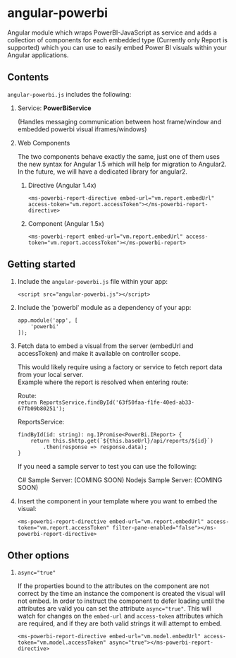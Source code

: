 # angular-powerbi

Angular module which wraps PowerBI-JavaScript as service and adds a collection of components for each embedded type (Currently only Report is supported) which you can use to easily embed Power BI visuals within your Angular applications.

## Contents

`angular-powerbi.js` includes the following:

1. Service: **PowerBiService**

	(Handles messaging communication between host frame/window and embedded powerbi visual iframes/windows)

2. Web Components

	The two components behave exactly the same, just one of them uses the new syntax for Angular 1.5 which will help for migration to Angular2.  In the future, we will have a dedicated library for angular2.

	1. Directive (Angular 1.4x)
	
		`<ms-powerbi-report-directive embed-url="vm.report.embedUrl" access-token="vm.report.accessToken"></ms-powerbi-report-directive>`

	2. Component (Angular 1.5x)

		`<ms-powerbi-report embed-url="vm.report.embedUrl" access-token="vm.report.accessToken"></ms-powerbi-report>`
    
## Getting started

1. Include the `angular-powerbi.js` file within your app:

	`<script src="angular-powerbi.js"></script>`

2. Include the 'powerbi' module as a dependency of your app:

	```
	app.module('app', [
		'powerbi'
	]);
	```

3. Fetch data to embed a visual from the server (embedUrl and accessToken) and make it available on controller scope.

	This would likely require using a factory or service to fetch report data from your local server.	
	Example where the report is resolved when entering route:

	Route:	
	`return ReportsService.findById('63f50faa-f1fe-40ed-ab33-67fb09b80251');`

	ReportsService:
	```
	findById(id: string): ng.IPromise<PowerBi.IReport> {
        return this.$http.get(`${this.baseUrl}/api/reports/${id}`)
            .then(response => response.data);
    }
	```

	If you need a sample server to test you can use the following:
		
	C# Sample Server: (COMING SOON)
	Nodejs Sample Server: (COMING SOON)

4. Insert the component in your template where you want to embed the visual:
	
	`<ms-powerbi-report-directive embed-url="vm.report.embedUrl" access-token="vm.report.accessToken" filter-pane-enabled="false"></ms-powerbi-report-directive>`

## Other options

1. `async="true"`

    If the properties bound to the attributes on the component are not correct by the time an instance the component is created the visual will not embed.  In order to instruct the component to defer loading until the attributes are valid you can set the attribute `async="true"`. This will watch for changes on the `embed-url` and `access-token` attributes which are required, and if they are both valid strings it will attempt to embed.

    ```
    <ms-powerbi-report-directive embed-url="vm.model.embedUrl" access-token="vm.model.accessToken" async="true"></ms-powerbi-report-directive>
    ```